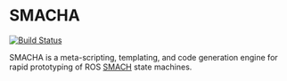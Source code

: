 # SMACHA

[![Build Status](https://travis-ci.org/ReconCell/smacha.svg?branch=master)](https://travis-ci.org/ReconCell/smacha)

SMACHA is a meta-scripting, templating, and code generation engine for
rapid prototyping of ROS [SMACH](http://wiki.ros.org/smach) state machines.
